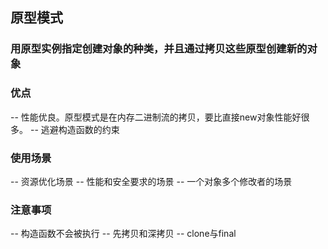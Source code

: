 ## 原型模式

### 用原型实例指定创建对象的种类，并且通过拷贝这些原型创建新的对象

### 优点
-- 性能优良。原型模式是在内存二进制流的拷贝，要比直接new对象性能好很多。
-- 逃避构造函数的约束

### 使用场景
-- 资源优化场景
-- 性能和安全要求的场景
-- 一个对象多个修改者的场景

### 注意事项
-- 构造函数不会被执行
-- 先拷贝和深拷贝
-- clone与final